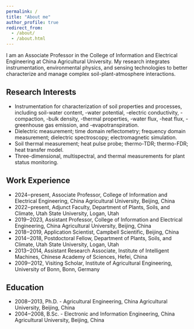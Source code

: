 ```yaml
---
permalink: /
title: "About me"
author_profile: true
redirect_from: 
  - /about/
  - /about.html
---
```


I am an Associate Professor in the College of Information and Electrical Engineering at China Agricultural University. My research integrates instrumentation, environmental physics, and sensing technologies to better characterize and manage complex soil-plant-atmosphere interactions.

Research Interests
------
-	Instrumentation for characterization of soil properties and processes, including soil-water content, -water potential, -electric conductivity, -compaction, -bulk density, -thermal properties, -water flux, -heat flux, -greenhouse gas emission, and -evapotranspiration.
-	Dielectric measurement; time domain reflectometry; frequency domain measurement; dielectric spectroscopy; electromagnetic simulation.
-	Soil thermal measurement; heat pulse probe; thermo-TDR; thermo-FDR; heat transfer model.
-	Three-dimensional, multispectral, and thermal measurements for plant status monitoring.

Work Experience
------
- 2024‒present, Associate Professor, College of Information and Electrical Engineering, China Agricultural University, Beijing, China
- 2022‒present, Adjunct Faculty, Department of Plants, Soils, and Climate, Utah State University, Logan, Utah
- 2019‒2023, Assistant Professor, College of Information and Electrical Engineering, China Agricultural University, Beijing, China
- 2018‒2019, Application Scientist, Campbell Scientific, Beijing, China
- 2014‒2018, Postdoctoral Fellow, Department of Plants, Soils, and Climate, Utah State University, Logan, Utah
- 2013‒2014, Assistant Research Associate, Institute of Intelligent Machines, Chinese Academy of Sciences, Hefei, China
- 2009‒2012, Visiting Scholar, Institute of Agricultural Engineering, University of Bonn, Bonn, Germany

Education
------
- 2008‒2013, Ph.D. - Agricultural Engineering, China Agricultural University, Beijing, China
- 2004‒2008, B.Sc. - Electronic and Information Engineering, China Agricultural University, Beijing, China
